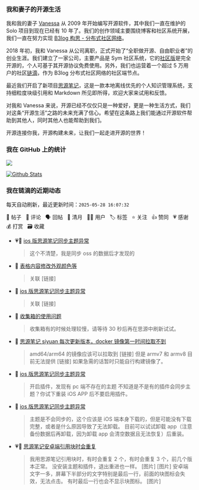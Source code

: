 ### 我和妻子的开源生活

我和我的妻子 [Vanessa](https://github.com/Vanessa219) 从 2009 年开始编写开源软件，其中我们一直在维护的 Solo 项目到现在已经有 10 年了。我们的创作领域主要围绕博客和社区系统开展，我们一直在努力实现 [B3log 构思 - 分布式社区网络](https://ld246.com/article/1546941897596)。

2018 年初，我和 Vanessa 从公司离职，正式开始了“全职做开源、自由职业者”的创业生涯。我们建立了一家公司，主要产品是 Sym 社区系统，它的[社区版](https://github.com/88250/symphony)是完全开源的，个人可基于其开源协议免费使用。另外，我们也运营着一个超过 5 万用户的社区[链滴](https://ld246.com)，作为 B3log 分布式社区网络的社区端节点。

最近我们开启了新项目[思源笔记](https://github.com/siyuan-note/siyuan)，这是一款本地离线优先的个人知识管理系统，支持细粒度块级引用和 Markdown 所见即所得，欢迎大家来试用和反馈。

对我和 Vanessa 来说，开源已经不仅仅只是一种爱好，更是一种生活方式，我们对这条“开源生活”之路的未来充满了信心。希望在这条路上我们能通过开源软件帮助到其他人，同时其他人也能帮助到我们。

开源连接你我，开源构建未来，让我们一起走进开源的世界！

### 我在 GitHub 上的统计

<a title="Hits" target="_blank" href="https://github.com/88250/88250"><img src="https://hits.b3log.org/88250/88250.svg"></a>

[![Github Stats](https://github-readme-stats.vercel.app/api?username=88250&theme=tokyonight&show_icons=true)](https://github.com/88250)

<!--events start -->

### 我在链滴的近期动态

每天自动刷新，最近更新时间：`2025-05-28 16:07:32`

📝 帖子 &nbsp; 💬 评论 &nbsp; 🗣 回帖 &nbsp; 🌙 清月 &nbsp; 👨‍💻 用户 &nbsp; 🏷️ 标签 &nbsp; ⭐️ 关注 &nbsp; 👍 赞同 &nbsp; 💗 感谢 &nbsp; 💰 打赏 &nbsp; 🗃 收藏

* 💗💬 [ios 版思源笔记同步主题异常](https://ld246.com/article/1748347981011/comment/1748408387477#comments)

  > 这个不清楚，我是同步 oss 的数据后才发现的
* 💬 [表格内容修改外观颜色等](https://ld246.com/article/1748389580768/comment/1748405414853#comments)

  > 关联 [链接]
* 💬 [ios 版思源笔记同步主题异常](https://ld246.com/article/1748347981011/comment/1748405045400#comments)

  > 关联 [链接]
* 💬 [收集箱的使用问题](https://ld246.com/article/1748400726134/comment/1748404812210#comments)

  > 收集箱有的时候处理较慢，请等待 30 秒后再在思源中刷新试试。
* 💬 [思源笔记 siyuan 每次更新版本，docker 镜像第一时间拉取不到](https://ld246.com/article/1748402798885/comment/1748404544691#comments)

  > amd64/arm64 的镜像应该可以拉取到 [链接] 但是 armv7 和 armv8 目前无法提供 [链接] 如果急需的话暂时只能自行构建镜像了。
* 💬 [ios 版思源笔记同步主题异常](https://ld246.com/article/1748347981011/comment/1748348475765#comments)

  > 开启插件，发现有 pc 端不存在的主题 不知道是不是有的插件会同步主题？你试下重装 iOS APP 后不要启用插件。
* 💬 [ios 版思源笔记同步主题异常](https://ld246.com/article/1748347981011/comment/1748348221031#comments)

  > 主题是不会同步的，这个应该是 iOS 端本身下载的，但是可能没有下载完整，或者是什么原因导致了无法卸载。 目前可以试试卸载 app（注意备份数据后再卸载，因为卸载 app 会清空数据且无法恢复）后重装。
* 💗📝 [思源笔记安卓端引用块时会重复](https://ld246.com/article/1748345890821)

  > 我用思源笔记引用块时，有时会重复 2 个，有时会重复 3 个，前几个版本正常。 没安装主题和插件，退出重进也一样。 [图片] [图片] 安卓端文字一多，屏幕下半部分的文字特别是最后一行，前面的块图标会失效，无法点击。 有时最后一行也会不显示块图标。 [图片]


<!--events end -->
